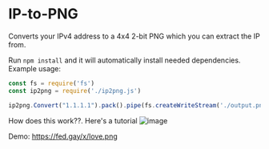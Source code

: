 # IP-to-PNG
Converts your IPv4 address to a 4x4 2-bit PNG which you can extract the IP from.

Run `npm install` and it will automatically install needed dependencies.
Example usage:
```js
const fs = require('fs')
const ip2png = require('./ip2png.js')

ip2png.Convert("1.1.1.1").pack().pipe(fs.createWriteStream('./output.png'));
```

How does this work??. Here's a tutorial
![image](https://user-images.githubusercontent.com/67007893/159126357-4145bbb5-9749-4b1c-a339-796ea85b4392.png)


Demo: https://fed.gay/x/love.png
